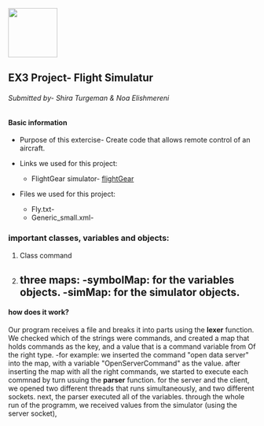  <img src="https://upload.wikimedia.org/wikipedia/commons/3/34/FlightGear_Logo.svg" width="100" height="100">

## EX3 Project- Flight Simulatur 

###### Submitted by- Shira Turgeman & Noa Elishmereni

#### **Basic information**
* Purpose of this extercise-
Create code that allows remote control of an aircraft.

* Links we used for this project:
   * FlightGear simulator- [flightGear](https://www.flightgear.org/)

* Files we used for this project:
   * Fly.txt- 
   * Generic_small.xml- 

### **important classes, variables and objects:**
1. Class command
2. three maps:
   -symbolMap: for the variables objects.
   -simMap: for the simulator objects.
   -
   
#### **how does it work?**
Our program receives a file and breaks it into parts using the **lexer** function. We checked which of the strings were commands, and created a map that holds commands as the key, and a value that is a command variable from Of the right type. 
  -for example: we inserted the command "open data server" into the map, with a variable "OpenServerCommand" as the value.
after inserting the map with all the right commands, we started to execute each commnad by turn usuing the **parser** function. for the server and the client, we opened two different threads that runs simultaneously, and two different sockets.
next, the parser executed all of the variables.
through the whole run of the programm, we received values from the simulator (using the server socket), 
